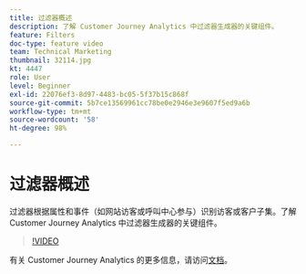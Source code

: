 ```yaml
---
title: 过滤器概述
description: 了解 Customer Journey Analytics 中过滤器生成器的关键组件。
feature: Filters
doc-type: feature video
team: Technical Marketing
thumbnail: 32114.jpg
kt: 4447
role: User
level: Beginner
exl-id: 22076ef3-8d97-4483-bc05-5f37b15c868f
source-git-commit: 5b7ce13569961cc78be0e2946e3e9607f5ed9a6b
workflow-type: tm+mt
source-wordcount: '58'
ht-degree: 98%

---
```


# 过滤器概述

过滤器根据属性和事件（如网站访客或呼叫中心参与）识别访客或客户子集。了解 Customer Journey Analytics 中过滤器生成器的关键组件。

>[!VIDEO](https://video.tv.adobe.com/v/32114/?quality=12&learn=on)

有关 Customer Journey Analytics 的更多信息，请访问[文档](https://experienceleague.adobe.com/docs/analytics-platform/using/cja-components/cja-filters/filters-overview.html)。
